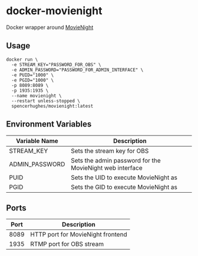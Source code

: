 # docker-movienight
Docker wrapper around [MovieNight](https://github.com/zorchenhimer/MovieNight)
## Usage
```
docker run \
  -e STREAM_KEY="PASSWORD_FOR_OBS" \
  -e ADMIN_PASSWORD="PASSWORD_FOR_ADMIN_INTERFACE" \
  -e PUID="1000" \
  -e PGID="1000" \
  -p 8089:8089 \
  -p 1935:1935 \
  --name movienight \
  --restart unless-stopped \
  spencerhughes/movienight:latest
```
## Environment Variables
| Variable Name | Description |
| --- | --- |
| STREAM\_KEY | Sets the stream key for OBS |
| ADMIN\_PASSWORD | Sets the admin password for the MovieNight web interface |
| PUID | Sets the UID to execute MovieNight as |
| PGID | Sets the GID to execute MovieNight as |

## Ports
| Port | Description |
| --- | --- |
| 8089 | HTTP port for MovieNight frontend |
| 1935 | RTMP port for OBS stream |
